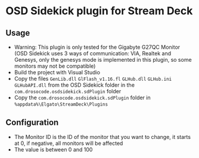 # OSD Sidekick plugin for Stream Deck

## Usage

- Warning: This plugin is only tested for the Gigabyte G27QC Monitor (OSD Sidekick uses 3 ways of communication: VIA, Realtek and Genesys, only the genesys mode is implemented in this plugin, so some monitors may not be compatible)
- Build the project with Visual Studio
- Copy the files `GenLib.dll` `GlFlash_v1.16.fl` `GLHub.dll` `GLHub.ini` `GLHubAPI.dll` from the OSD Sidekick folder in the `com.drosocode.osdsidekick.sdPlugin` folder
- Copy the `com.drosocode.osdsidekick.sdPlugin` folder in `%appdata%\Elgato\StreamDeck\Plugins`

## Configuration

- The Monitor ID is the ID of the monitor that you want to change, it starts at 0, if negative, all monitors will be affected
- The value is between 0 and 100
